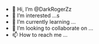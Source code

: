 - 👋 Hi, I’m @DarkRogerZz
- 👀 I’m interested ...s
- 🌱 I’m currently learning ...
- 💞️ I’m looking to collaborate on ...
- 📫 How to reach me ...

<!---
DarkRogerZz/DarkRogerZz is a ✨ special ✨ repository because its `README.md` (this file) appears on your GitHub profile.
You can click the Preview link to take a look at your changes.
--->

